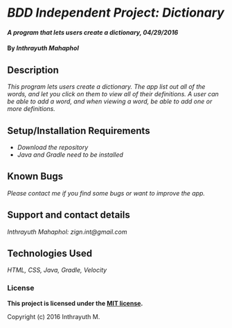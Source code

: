 # _BDD Independent Project: Dictionary_

#### _A program that lets users create a dictionary, 04/29/2016_

#### By _Inthrayuth Mahaphol_

## Description

_This program lets users create a dictionary. The app list out all of the words, and let you click on them to view all of their definitions._
_A user can be able to add a word, and when viewing a word, be able to add one or more definitions._


## Setup/Installation Requirements

* _Download the repository_
* _Java and Gradle need to be installed_

## Known Bugs

_Please contact me if you find some bugs or want to improve the app._

## Support and contact details

_Inthrayuth Mahaphol: zign.int@gmail.com_

## Technologies Used

_HTML, CSS, Java, Gradle, Velocity_

### License

**This project is licensed under the [MIT license](https://opensource.org/licenses/MIT).**

Copyright (c) 2016 Inthrayuth M.
